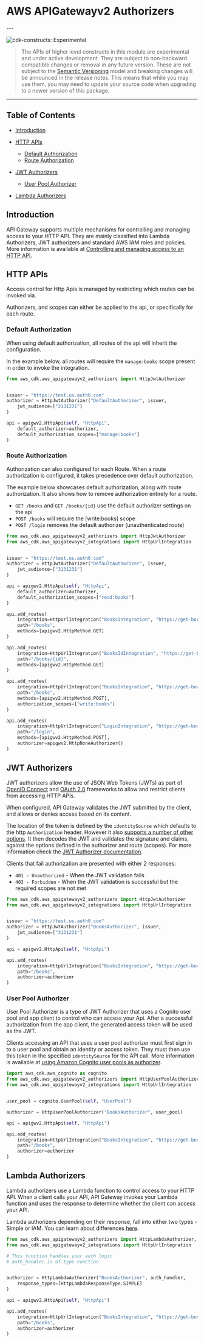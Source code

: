 # AWS APIGatewayv2 Authorizers

<!--BEGIN STABILITY BANNER-->---


![cdk-constructs: Experimental](https://img.shields.io/badge/cdk--constructs-experimental-important.svg?style=for-the-badge)

> The APIs of higher level constructs in this module are experimental and under active development.
> They are subject to non-backward compatible changes or removal in any future version. These are
> not subject to the [Semantic Versioning](https://semver.org/) model and breaking changes will be
> announced in the release notes. This means that while you may use them, you may need to update
> your source code when upgrading to a newer version of this package.

---
<!--END STABILITY BANNER-->

## Table of Contents

* [Introduction](#introduction)
* [HTTP APIs](#http-apis)

  * [Default Authorization](#default-authorization)
  * [Route Authorization](#route-authorization)
* [JWT Authorizers](#jwt-authorizers)

  * [User Pool Authorizer](#user-pool-authorizer)
* [Lambda Authorizers](#lambda-authorizers)

## Introduction

API Gateway supports multiple mechanisms for controlling and managing access to your HTTP API. They are mainly
classified into Lambda Authorizers, JWT authorizers and standard AWS IAM roles and policies. More information is
available at [Controlling and managing access to an HTTP
API](https://docs.aws.amazon.com/apigateway/latest/developerguide/http-api-access-control.html).

## HTTP APIs

Access control for Http Apis is managed by restricting which routes can be invoked via.

Authorizers, and scopes can either be applied to the api, or specifically for each route.

### Default Authorization

When using default authorization, all routes of the api will inherit the configuration.

In the example below, all routes will require the `manage:books` scope present in order to invoke the integration.

```python
from aws_cdk.aws_apigatewayv2_authorizers import HttpJwtAuthorizer


issuer = "https://test.us.auth0.com"
authorizer = HttpJwtAuthorizer("DefaultAuthorizer", issuer,
    jwt_audience=["3131231"]
)

api = apigwv2.HttpApi(self, "HttpApi",
    default_authorizer=authorizer,
    default_authorization_scopes=["manage:books"]
)
```

### Route Authorization

Authorization can also configured for each Route. When a route authorization is configured, it takes precedence over default authorization.

The example below showcases default authorization, along with route authorization. It also shows how to remove authorization entirely for a route.

* `GET /books` and `GET /books/{id}` use the default authorizer settings on the api
* `POST /books` will require the [write:books] scope
* `POST /login` removes the default authorizer (unauthenticated route)

```python
from aws_cdk.aws_apigatewayv2_authorizers import HttpJwtAuthorizer
from aws_cdk.aws_apigatewayv2_integrations import HttpUrlIntegration


issuer = "https://test.us.auth0.com"
authorizer = HttpJwtAuthorizer("DefaultAuthorizer", issuer,
    jwt_audience=["3131231"]
)

api = apigwv2.HttpApi(self, "HttpApi",
    default_authorizer=authorizer,
    default_authorization_scopes=["read:books"]
)

api.add_routes(
    integration=HttpUrlIntegration("BooksIntegration", "https://get-books-proxy.myproxy.internal"),
    path="/books",
    methods=[apigwv2.HttpMethod.GET]
)

api.add_routes(
    integration=HttpUrlIntegration("BooksIdIntegration", "https://get-books-proxy.myproxy.internal"),
    path="/books/{id}",
    methods=[apigwv2.HttpMethod.GET]
)

api.add_routes(
    integration=HttpUrlIntegration("BooksIntegration", "https://get-books-proxy.myproxy.internal"),
    path="/books",
    methods=[apigwv2.HttpMethod.POST],
    authorization_scopes=["write:books"]
)

api.add_routes(
    integration=HttpUrlIntegration("LoginIntegration", "https://get-books-proxy.myproxy.internal"),
    path="/login",
    methods=[apigwv2.HttpMethod.POST],
    authorizer=apigwv2.HttpNoneAuthorizer()
)
```

## JWT Authorizers

JWT authorizers allow the use of JSON Web Tokens (JWTs) as part of [OpenID Connect](https://openid.net/specs/openid-connect-core-1_0.html) and [OAuth 2.0](https://oauth.net/2/) frameworks to allow and restrict clients from accessing HTTP APIs.

When configured, API Gateway validates the JWT submitted by the client, and allows or denies access based on its content.

The location of the token is defined by the `identitySource` which defaults to the http `Authorization` header. However it also
[supports a number of other options](https://docs.aws.amazon.com/apigateway/latest/developerguide/http-api-lambda-authorizer.html#http-api-lambda-authorizer.identity-sources).
It then decodes the JWT and validates the signature and claims, against the options defined in the authorizer and route (scopes).
For more information check the [JWT Authorizer documentation](https://docs.aws.amazon.com/apigateway/latest/developerguide/http-api-jwt-authorizer.html).

Clients that fail authorization are presented with either 2 responses:

* `401 - Unauthorized` - When the JWT validation fails
* `403 - Forbidden` - When the JWT validation is successful but the required scopes are not met

```python
from aws_cdk.aws_apigatewayv2_authorizers import HttpJwtAuthorizer
from aws_cdk.aws_apigatewayv2_integrations import HttpUrlIntegration


issuer = "https://test.us.auth0.com"
authorizer = HttpJwtAuthorizer("BooksAuthorizer", issuer,
    jwt_audience=["3131231"]
)

api = apigwv2.HttpApi(self, "HttpApi")

api.add_routes(
    integration=HttpUrlIntegration("BooksIntegration", "https://get-books-proxy.myproxy.internal"),
    path="/books",
    authorizer=authorizer
)
```

### User Pool Authorizer

User Pool Authorizer is a type of JWT Authorizer that uses a Cognito user pool and app client to control who can access your Api. After a successful authorization from the app client, the generated access token will be used as the JWT.

Clients accessing an API that uses a user pool authorizer must first sign in to a user pool and obtain an identity or access token.
They must then use this token in the specified `identitySource` for the API call. More information is available at [using Amazon Cognito user
pools as authorizer](https://docs.aws.amazon.com/apigateway/latest/developerguide/apigateway-integrate-with-cognito.html).

```python
import aws_cdk.aws_cognito as cognito
from aws_cdk.aws_apigatewayv2_authorizers import HttpUserPoolAuthorizer
from aws_cdk.aws_apigatewayv2_integrations import HttpUrlIntegration


user_pool = cognito.UserPool(self, "UserPool")

authorizer = HttpUserPoolAuthorizer("BooksAuthorizer", user_pool)

api = apigwv2.HttpApi(self, "HttpApi")

api.add_routes(
    integration=HttpUrlIntegration("BooksIntegration", "https://get-books-proxy.myproxy.internal"),
    path="/books",
    authorizer=authorizer
)
```

## Lambda Authorizers

Lambda authorizers use a Lambda function to control access to your HTTP API. When a client calls your API, API Gateway invokes your Lambda function and uses the response to determine whether the client can access your API.

Lambda authorizers depending on their response, fall into either two types - Simple or IAM. You can learn about differences [here](https://docs.aws.amazon.com/apigateway/latest/developerguide/http-api-lambda-authorizer.html#http-api-lambda-authorizer.payload-format-response).

```python
from aws_cdk.aws_apigatewayv2_authorizers import HttpLambdaAuthorizer, HttpLambdaResponseType
from aws_cdk.aws_apigatewayv2_integrations import HttpUrlIntegration

# This function handles your auth logic
# auth_handler is of type Function


authorizer = HttpLambdaAuthorizer("BooksAuthorizer", auth_handler,
    response_types=[HttpLambdaResponseType.SIMPLE]
)

api = apigwv2.HttpApi(self, "HttpApi")

api.add_routes(
    integration=HttpUrlIntegration("BooksIntegration", "https://get-books-proxy.myproxy.internal"),
    path="/books",
    authorizer=authorizer
)
```
